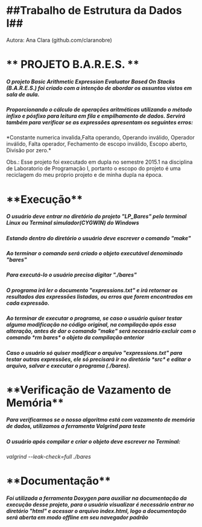 <h1>##Trabalho de Estrutura da Dados I##</h1>
Autora: Ana Clara (github.com/claranobre)

<h1>** PROJETO B.A.R.E.S. **</h1>

<h5>O projeto Basic Arithmetic Expression Evaluator Based On Stacks (B.A.R.E.S.) foi criado com a intenção de abordar os assuntos vistos em sala de aula.</h5>
<h5>Proporcionando o cálculo de operações aritméticas utilizando o método infixo e pósfixo para leitura em fila e empilhamento de dados. Servirá também para verificar se as expressões apresentam os seguintes erros:</h5>
*Constante numerica invalida,Falta operando, Operando inválido, Operador inválido, Falta operador, Fechamento de escopo inválido, Escopo aberto, Divisão por zero.*

Obs.: Esse projeto foi executado em dupla no semestre 2015.1 na disciplina de Laboratorio de Programação I, portanto o escopo do projeto é uma reciclagem do meu próprio projeto e de minha dupla na época.

<h1>**Execução**</h1>

<h5>O usuário deve entrar no diretório do projeto "LP_Bares" pelo terminal Linux ou Terminal simulador(CYGWIN) do Windows</h5>
<h5>Estando dentro do diretório o usuário deve escrever o comando "make"</h5>
<h5>Ao terminar o comando será criado o objeto executável denominado "bares"</h5>
<h5>Para executá-lo o usuário precisa digitar "./bares"</h5>
<h5>O programa irá ler o documento "expressions.txt" e irá retornar os resultados das expressões listadas, ou erros que forem encontrados em cada expressão.</h5>
<h5>Ao terminar de executar o programa, se caso o usuário quiser testar alguma modificação no código original, na compilação após essa alteração, antes de dar o comando "make" será necessário excluir com o comando *rm bares* o objeto da compilação anterior</h5>
<h5>Caso o usuário só quiser modificar o arquivo "expressions.txt" para testar outras expressões, ele só precisará ir no diretório *src* e editar o arquivo, salvar e executar o programa (./bares). </h5> 

<h1>**Verificação de Vazamento de Memória** </h1>

<h5>Para verificarmos se o nosso algoritmo está com vazamento de memória de dados, utilizamos a ferramenta Valgrind para teste</h5>
<h5>O usuário após compilar e criar o objeto deve escrever no Terminal:</h5>

*valgrind --leak-check=full ./bares*

<h1>**Documentação**</h1>

<h5> Foi utilizada a ferramenta Doxygen para auxiliar na documentação da execução desse projeto, para o usuário visualizar é necessário entrar no diretório "html" e acessar o arquivo index.html, logo a documentação será aberta em modo offline em seu navegador padrão</h5>

